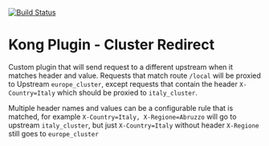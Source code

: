 [![Build Status](https://api.travis-ci.org/hife/kong-plugin-cluster-redirect.svg?branch=master)](https://travis-ci.org/hife/kong-plugin-cluster-redirect)

Kong Plugin - Cluster Redirect
==============================

Custom plugin that will send request to a different upstream when it matches
header and value. Requests that match route `/local` will be proxied to Upstream
`europe_cluster`, except requests that contain the header `X-Country=Italy` which 
should be proxied to `italy_cluster`. 
 
Multiple header names and values can be a configurable rule that is matched, 
for example `X-Country=Italy, X-Regione=Abruzzo` will go to upstream `italy_cluster`, 
but just `X-Country=Italy` without header `X-Regione` still goes to `europe_cluster`

